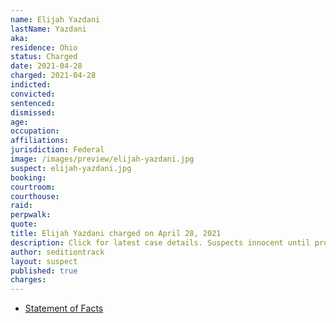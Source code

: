 ```yaml
---
name: Elijah Yazdani
lastName: Yazdani
aka:
residence: Ohio
status: Charged
date: 2021-04-28
charged: 2021-04-28
indicted:
convicted: 
sentenced: 
dismissed: 
age:
occupation:
affiliations:
jurisdiction: Federal
image: /images/preview/elijah-yazdani.jpg
suspect: elijah-yazdani.jpg
booking:
courtroom:
courthouse:
raid:
perpwalk:
quote:
title: Elijah Yazdani charged on April 28, 2021
description: Click for latest case details. Suspects innocent until proven guilty.
author: seditiontrack
layout: suspect
published: true
charges:
---
```

- [Statement of Facts](https://extremism.gwu.edu/sites/g/files/zaxdzs2191/f/Elijah%20Yazdani%20Statement%20of%20Facts.pdf)
